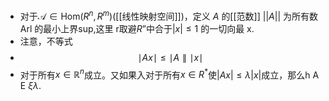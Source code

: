 - 对于$\mathcal{A}\in \mathrm{Hom}(R^n,R^m)$([[线性映射空间]])，定义 $A$ 的[[范数]] $||A||$ 为所有数 Arl 的最小上界sup,这里 r取避$R$”中合于$|x|\leqslant1$ 的一切向最 x.
- 注意，不等式
- $$
  \mid Ax\mid\leqslant\mid A\parallel\mid x\mid 
  $$
- 对于所有$x\in\mathbb{R}^n$成立。又如果入对于所有$x\in R^*$使$|Ax|\leqslant\lambda|x|$成立，那么h A E $\xi\lambda.$